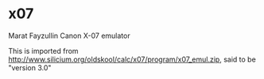 # x07
Marat Fayzullin Canon X-07 emulator

This is imported from http://www.silicium.org/oldskool/calc/x07/program/x07_emul.zip, said to be "version 3.0"

